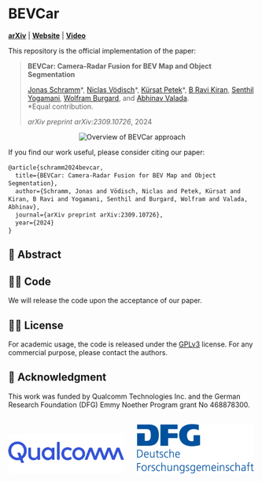 # BEVCar
[**arXiv**](https://arxiv.org/abs/2309.10726) | [**Website**](http://bevcar.cs.uni-freiburg.de/) | [**Video**](https://www.youtube.com/watch?v=3GCd4TsQktE)

This repository is the official implementation of the paper:

> **BEVCar: Camera-Radar Fusion for BEV Map and Object Segmentation**
>
> [Jonas Schramm]()&ast;, [Niclas Vödisch](https://vniclas.github.io/)&ast;, [Kürsat Petek](http://www2.informatik.uni-freiburg.de/~petek/)&ast;, [B Ravi Kiran](), [Senthil Yogamani](), [Wolfram Burgard](https://www.utn.de/person/wolfram-burgard/), and [Abhinav Valada](https://rl.uni-freiburg.de/people/valada). <br>
> &ast;Equal contribution. <br> 
> 
> *arXiv preprint arXiv:2309.10726*, 2024

<p align="center">
  <img src="./assets/bevcar_overview.png" alt="Overview of BEVCar approach" width="800" />
</p>

If you find our work useful, please consider citing our paper:
```
@article{schramm2024bevcar,
  title={BEVCar: Camera-Radar Fusion for BEV Map and Object Segmentation},
  author={Schramm, Jonas and Vödisch, Niclas and Petek, Kürsat and Kiran, B Ravi and Yogamani, Senthil and Burgard, Wolfram and Valada, Abhinav},
  journal={arXiv preprint arXiv:2309.10726},
  year={2024}
}
```


## 📔 Abstract



## 👩‍💻 Code

We will release the code upon the acceptance of our paper.


## 👩‍⚖️  License

For academic usage, the code is released under the [GPLv3](https://www.gnu.org/licenses/gpl-3.0.en.html) license.
For any commercial purpose, please contact the authors.


## 🙏 Acknowledgment

This work was funded by Qualcomm Technologies Inc. and the German Research Foundation (DFG) Emmy Noether Program grant No 468878300.
<br><br>
<p float="left">
  <a href="https://www.qualcomm.com/"><img src="./assets/qualcomm_logo.png" alt="drawing" height="80"/></a>
  &nbsp;
  &nbsp;
  &nbsp;
  <a href="https://www.dfg.de/en/research_funding/programmes/individual/emmy_noether/index.html"><img src="./assets/dfg_logo.png" alt="DFG logo" height="100"/></a>
</p>
